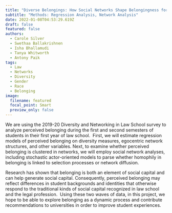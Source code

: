 ```yaml
---
title: "Diverse Belongings: How Social Networks Shape Belongingness for Law Students"
subtitle: "Methods: Regression Analysis, Network Analysis"
date: 2022-01-08T04:53:29.619Z
draft: false
featured: false
authors:
  - Carole Silver
  - Swethaa Ballakrishnen
  - Isha Bhallamudi
  - Tanya Whitworth
  - Antony Paik
tags:
  - Law
  - Networks
  - Diversity
  - Gender
  - Race
  - Belonging
image:
  filename: featured
  focal_point: Smart
  preview_only: false
---
```

<!--StartFragment-->

We are using the 2019-20 Diversity and Networking in Law School survey to analyze perceived belonging during the first and second semesters of students in their first year of law school.  First, we will estimate regression models of perceived belonging on diversity measures, egocentric network structures, and other variables. Next, to examine whether perceived belonging is clustered in networks, we will employ social network analyses, including stochastic actor-oriented models to parse whether homophily in belonging is linked to selection processes or network diffusion. 

Research has shown that belonging is both an element of social capital and can help generate social capital. Consequently, perceived belonging may reflect differences in student backgrounds and identities that otherwise respond to the traditional kinds of social capital recognized in law school and the legal profession.  Using these two waves of data, in this project, we hope to be able to explore belonging as a dynamic process and contribute recommendations to universities in order to improve student experiences.

<!--EndFragment-->
